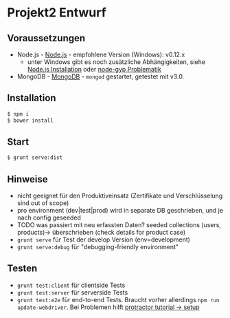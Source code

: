﻿# Projekt2 Entwurf

## Voraussetzungen

* Node.js - [Node.js](https://nodejs.org/) - empfohlene Version (Windows): v0.12.x
  * unter Windows gibt es noch zusätzliche Abhängigkeiten, siehe [Node.js Installation](https://github.com/nodejs/node-v0.x-archive/wiki/Installation) oder [node-gyp Problematik](https://github.com/nodejs/node-gyp/issues/629)
* MongoDB - [MongoDB](http://www.mongodb.org/downloads) - `mongod` gestartet, getestet mit v3.0.

## Installation

```bash
$ npm i
$ bower install
```

## Start

```bash
$ grunt serve:dist
```

## Hinweise
* nicht geeignet für den Produktiveinsatz (Zertifikate und Verschlüsselung sind out of scope)
* pro environment (dev|test|prod) wird in separate DB geschrieben, und je nach config geseeded
* TODO was passiert mit neu erfassten Daten? seeded collections (users, products)-> überschrieben (check details for product case)
* `grunt serve` für Test der develop Version (env=development)
* `grunt serve:debug` für "debugging-friendly environment"


## Testen
* `grunt test:client` für clientside Tests
* `grunt test:server` für serverside Tests
* `grunt test:e2e` für end-to-end Tests. Braucht vorher allerdings `npm run update-webdriver`. Bei Problemen hilft [protractor tutorial -> setup](https://github.com/angular/protractor/blob/master/docs/tutorial.md)

